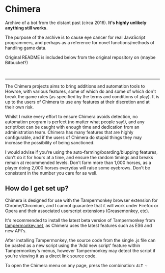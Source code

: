 # Chimera
Archive of a bot from the distant past (circa 2016). **It's highly unlikely anything still works.**

The purpose of the archive is to cause eye cancer for real JavaScript programmers, and perhaps as a reference for novel functions/methods of handling game data.

Original README is included below from the original repository on (maybe Bitbucket?)

<br />

---

The Chimera projects aims to bring additions and automation tools to Hοwrse, with various features, some of which do and some of which don't break the game rules (as specified by the terms and conditions of play). It is up to the users of Chimera to use any features at their discretion and at their own risk.

Whilst I make every effort to ensure Chimera avoids detection, no automation program is perfect (no matter what people say!), and any script/bot can be caught with enough time and dedication from an administration team. Chimera has many features that are highly configurable, and if the users of Chimera do stupid things they may increase the possibility of being sanctioned.

I would advise if you're using the auto-farming/boarding/blupping features, don't do it for hours at a time, and ensure the random timings and breaks remain at recommended levels. Don't farm more than 1,000 horses, as a player doing 2,000 horses everyday will raise some eyebrows. Don't be consistent in the number you care for as well.


## How do I get set up?

Chimera is designed for use with the Tampermonkey browser extension for Chrome/Chromium, and I cannot guarantee that it will work under Firefox or Opera and their associated userscript extensions (Greasemonkey, etc).

It's recommended to install the latest beta version of Tampermonkey from [tampermonkey.net](http://tampermonkey.net/), as Chimera uses the latest features such as ES6 and new API's.

After installing Tampermonkey, the source code from the single .js file can be pasted as a new script using the 'Add new script' feature within Tampermonkey's menus, however Tampermonkey may detect the script if you're viewing it as a direct link source code.

To open the Chimera menu on any page, press the combination: `ALT ~`
